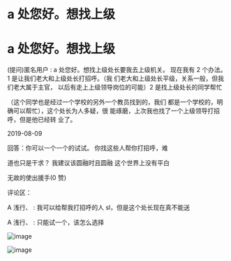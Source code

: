 # a 处您好。想找上级

# a 处您好。想找上级

(提问)匿名用户 : a 处您好。想找上级处长要我去上级机关。 现在我有 2 个办法。1 是让我们老大和上级处长打招呼。（我 们老大和上级处长平级，关系一般，但我们老大属于主官， 以后有走上上级领导岗位的可能）2 是找上级处长的同学帮忙

（这个同学也是经过一个学校的另外一个教员找到的，我们 都是一个学校的，明确可以帮忙），这个处长为人多疑，很 能琢磨，上次我也找了一个上级领导打招呼，但是他已经转 业了。

2019-08-09

回答：你可以一个一个的试试。 你找这些人帮你打招呼，难

道也只是干求？ 我建议该圆融时且圆融 这个世界上没有平白

无故的使出援手(0 赞)

评论区：

A 浅行、 : 我可以给帮我打招呼的人 sl，但是这个处长现在真不能送

A 浅行、 : 只能试一个，该怎么选择

![image](img/Image_013.png)

![image](img/Image_014.png)